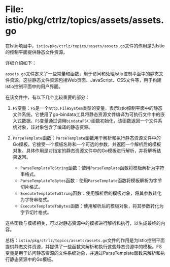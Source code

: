 # File: istio/pkg/ctrlz/topics/assets/assets.go

在Istio项目中，`istio/pkg/ctrlz/topics/assets/assets.go`文件的作用是为Istio的控制平面提供静态文件资源。

详细介绍如下：

`assets.go`文件定义了一些常量和函数，用于访问和处理Istio控制平面中的静态文件资源。这些静态文件资源包括Web页面、JavaScript、CSS文件等，用于构建Istio控制平面中的用户界面。

在该文件中，有以下几个比较重要的部分：

1. `FS`变量：`FS`是一个`http.FileSystem`类型的变量，表示Istio控制平面中的静态文件系统。它使用了go-bindata工具将静态资源文件编译为可执行文件中的嵌入式数据。`FS`变量通过调用`bindataFS()`函数初始化，该函数返回一个文件系统对象，该对象包含了编译的静态资源。

2. `ParseTemplate`函数：`ParseTemplate`函数用于解析和执行静态资源文件中的Go模板。它接受一个模板名称和一个可选的参数，并返回一个解析后的模板对象。具体作用是对指定的静态资源文件中的Go模板进行解析，并将解析结果返回。

   - `ParseTemplateToString`函数：使用`ParseTemplate`函数将模板解析为字符串格式。
   - `ParseTemplateToBytes`函数：使用`ParseTemplate`函数将模板解析为字节切片格式。
   - `ExecuteTemplateToString`函数：使用解析后的模板对象，将其参数转化为字符串格式。
   - `ExecuteTemplateToBytes`函数：使用解析后的模板对象，将其参数转化为字节切片格式。

这些函数与模板相关，可以对静态资源中的模板进行解析和执行，以生成最终的内容。

总结：`istio/pkg/ctrlz/topics/assets/assets.go`文件的作用是为Istio控制平面提供静态文件资源，并提供了一些函数来解析和执行这些静态资源中的模板。FS变量是用于访问静态资源的文件系统对象，并通过ParseTemplate函数来解析和执行静态资源中的Go模板。

